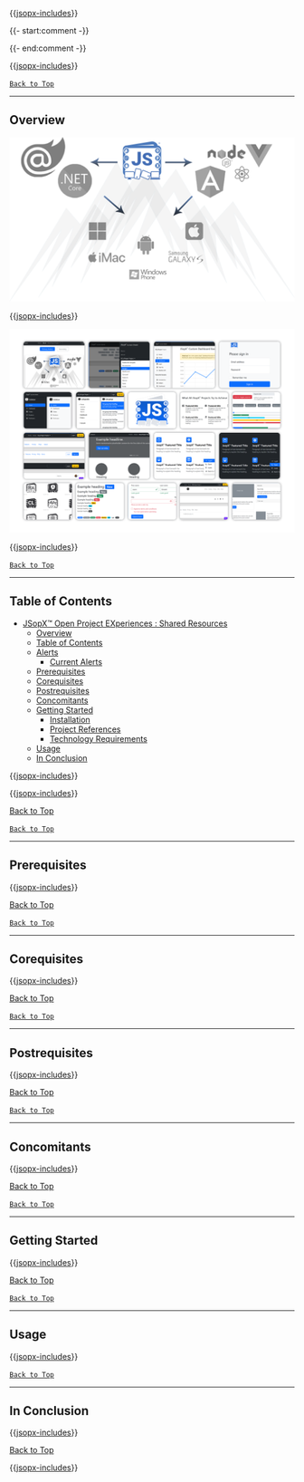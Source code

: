﻿{{[jsopx-includes](jsopx.SharedResources/Master/p1/v1/Includes/Sections/README/Header.md)}}

{{- start:comment -}}
<!-- START JSOPX NOVA DOCX HEADER
group: 'JSopX Git Hub Repositories'
subGroup: 'JSopX Shared Resources'
isDraft: false
isProductionReady: true
toc: true
END JSOPX NOVA DOCX HEADER -->
{{- end:comment -}}

{{[jsopx-includes](AllGlobal/Master/Includes/Common/Draft-Notice.md)}}



[`Back to Top`](#table-of-contents)

---

## Overview

![JSopX™ Open Project EXperiences Collection of Projects](https://github.com/JasonSilvestri/JSopX.BridgeTooFar/blob/master/JSopX.BridgeTooFar/doc-assets/JsopX-Splash-Screen-v-0.png)

{{[jsopx-includes](jsopx.SharedResources/Master/p1/v1/Includes/Sections/README/Overview.md)}}

![JSopX™ Open Project EXperiences Assets Projects](https://github.com/JasonSilvestri/JSopX.BridgeTooFar/blob/master/JSopX.BridgeTooFar/doc-assets/bootstrap-themes.png)


{{[jsopx-includes](AllGlobal/Master/Includes/Common/Current-Phase.md)}}


[`Back to Top`](#table-of-contents)

---

## Table of Contents

- [JSopX™ Open Project EXperiences : Shared Resources](#jsopx-open-project-experiences--shared-resources)
  - [Overview](#overview)
  - [Table of Contents](#table-of-contents)
  - [Alerts](#alerts)
    - [Current Alerts](#current-alerts)
  - [Prerequisites](#prerequisites)
  - [Corequisites](#corequisites)
  - [Postrequisites](#postrequisites)
  - [Concomitants](#concomitants)
  - [Getting Started](#getting-started)
    - [Installation](#sharedresources--installation)
    - [Project References](#sharedresources--project-references)  
    - [Technology Requirements](#sharedresources--technology-requirements)  
  - [Usage](#usage)
  - [In Conclusion](#in-conclusion)


{{[jsopx-includes](AllGlobal/Master/Includes/Common/Alerts.md)}}

{{[jsopx-includes](AllGlobal/Master/Includes/Common/Alerts-Current.md)}}

[Back to Top](#table-of-contents)


[`Back to Top`](#table-of-contents)

---

## Prerequisites

{{[jsopx-includes](jsopx.SharedResources/Master/p1/v1/Includes/Sections/README/Prerequisites.md)}}

[Back to Top](#table-of-contents)


[`Back to Top`](#table-of-contents)

---

## Corequisites

{{[jsopx-includes](jsopx.SharedResources/Master/p1/v1/Includes/Sections/README/Corequisites.md)}}

[Back to Top](#table-of-contents)


[`Back to Top`](#table-of-contents)

---

## Postrequisites

{{[jsopx-includes](jsopx.SharedResources/Master/p1/v1/Includes/Sections/README/Postrequisites.md)}}

[Back to Top](#table-of-contents)


[`Back to Top`](#table-of-contents)

---

## Concomitants

{{[jsopx-includes](jsopx.SharedResources/Master/p1/v1/Includes/Sections/README/Concomitants.md)}}

[Back to Top](#table-of-contents)


[`Back to Top`](#table-of-contents)

---

## Getting Started

{{[jsopx-includes](jsopx.SharedResources/Master/p1/v1/Includes/Sections/README/GettingStarted.md)}}

[Back to Top](#table-of-contents)


[`Back to Top`](#table-of-contents)

---

## Usage

{{[jsopx-includes](jsopx.SharedResources/Master/p1/v1/Includes/Sections/README/Usage.md)}}


[`Back to Top`](#table-of-contents)

---

## In Conclusion

{{[jsopx-includes](jsopx.SharedResources/Master/p1/v1/Includes/Sections/README/InConclusion.md)}}

[Back to Top](#table-of-contents)

{{[jsopx-includes](AllGlobal/Master/Includes/Layout/Footer.md)}}